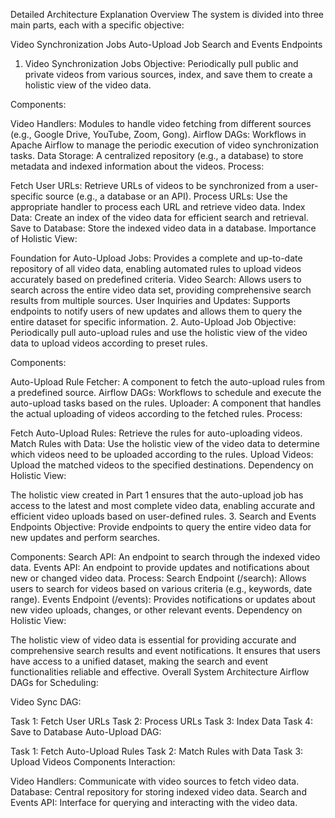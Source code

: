 Detailed Architecture Explanation
Overview
The system is divided into three main parts, each with a specific objective:

Video Synchronization Jobs
Auto-Upload Job
Search and Events Endpoints
1. Video Synchronization Jobs
Objective:
Periodically pull public and private videos from various sources, index, and save them to create a holistic view of the video data.

Components:

Video Handlers: Modules to handle video fetching from different sources (e.g., Google Drive, YouTube, Zoom, Gong).
Airflow DAGs: Workflows in Apache Airflow to manage the periodic execution of video synchronization tasks.
Data Storage: A centralized repository (e.g., a database) to store metadata and indexed information about the videos.
Process:

Fetch User URLs: Retrieve URLs of videos to be synchronized from a user-specific source (e.g., a database or an API).
Process URLs: Use the appropriate handler to process each URL and retrieve video data.
Index Data: Create an index of the video data for efficient search and retrieval.
Save to Database: Store the indexed video data in a database.
Importance of Holistic View:

Foundation for Auto-Upload Jobs: Provides a complete and up-to-date repository of all video data, enabling automated rules to upload videos accurately based on predefined criteria.
Video Search: Allows users to search across the entire video data set, providing comprehensive search results from multiple sources.
User Inquiries and Updates: Supports endpoints to notify users of new updates and allows them to query the entire dataset for specific information.
2. Auto-Upload Job
Objective:
Periodically pull auto-upload rules and use the holistic view of the video data to upload videos according to preset rules.

Components:

Auto-Upload Rule Fetcher: A component to fetch the auto-upload rules from a predefined source.
Airflow DAGs: Workflows to schedule and execute the auto-upload tasks based on the rules.
Uploader: A component that handles the actual uploading of videos according to the fetched rules.
Process:

Fetch Auto-Upload Rules: Retrieve the rules for auto-uploading videos.
Match Rules with Data: Use the holistic view of the video data to determine which videos need to be uploaded according to the rules.
Upload Videos: Upload the matched videos to the specified destinations.
Dependency on Holistic View:

The holistic view created in Part 1 ensures that the auto-upload job has access to the latest and most complete video data, enabling accurate and efficient video uploads based on user-defined rules.
3. Search and Events Endpoints
Objective:
Provide endpoints to query the entire video data for new updates and perform searches.

Components:
Search API: An endpoint to search through the indexed video data.
Events API: An endpoint to provide updates and notifications about new or changed video data.
Process:
Search Endpoint (/search): Allows users to search for videos based on various criteria (e.g., keywords, date range).
Events Endpoint (/events): Provides notifications or updates about new video uploads, changes, or other relevant events.
Dependency on Holistic View:

The holistic view of video data is essential for providing accurate and comprehensive search results and event notifications. It ensures that users have access to a unified dataset, making the search and event functionalities reliable and effective.
Overall System Architecture
Airflow DAGs for Scheduling:

Video Sync DAG:

Task 1: Fetch User URLs
Task 2: Process URLs
Task 3: Index Data
Task 4: Save to Database
Auto-Upload DAG:

Task 1: Fetch Auto-Upload Rules
Task 2: Match Rules with Data
Task 3: Upload Videos
Components Interaction:

Video Handlers: Communicate with video sources to fetch video data.
Database: Central repository for storing indexed video data.
Search and Events API: Interface for querying and interacting with the video data.
